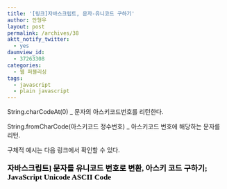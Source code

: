 ```yaml
---
title: '[링크]자바스크립트, 문자-유니코드 구하기'
author: 안형우
layout: post
permalink: /archives/38
aktt_notify_twitter:
  - yes
daumview_id:
  - 37263308
categories:
  - 웹 퍼블리싱
tags:
  - javascript
  - plain javascript
---
```

String.charCodeAt(0) _ 문자의 아스키코드번호를 리턴한다. <div>
  <span class="Apple-style-span" style="background-color: rgb(255, 255, 255);"><span class="Apple-style-span" style="background-color: rgba(0, 0, 0, 0);">String.fromCharCode(아스키코드 정수번호) _ 아스키코드 번호에 해당하는 문자를 리턴.</span></span>
</div>

<div>
  구체적 예시는 다음 링크에서 확인할 수 있다.
</div>

<div>
</div>

<div>
  <span class="Apple-style-span" style="font-family: Tahoma, Dotum, 'Bitstream Vera Sans', 'Trebuchet MS', 'Lucida Grande', lucida, helvetica, sans-serif; line-height: normal; font-size: 12px; color: rgb(85, 85, 68); "><br /> <h1 class="post-title" style="margin-top: 5px; margin-right: 0px; margin-bottom: 0px; margin-left: 0px; padding-top: 0px; padding-right: 0px; padding-bottom: 0px; padding-left: 0px; font-family: Gulim; font-size: 13pt; font-weight: bold; ">
    <a href="http://mwultong.blogspot.com/2006/11/javascript-unicode-ascii-code.html" class="PTLink" style="font-weight: bold; text-decoration: none; color: black !important; background-image: initial; background-attachment: initial; background-origin: initial; background-clip: initial; background-color: white !important; background-position: initial initial; background-repeat: initial initial; ">자바스크립트] 문자를 유니코드 번호로 변환, 아스키 코드 구하기; JavaScript Unicode ASCII Code</a>
  </h1>
  
  <p>
    </span></div> <div>
      <div>
        <div>
          <span class="Apple-style-span" style="background-color: rgb(255, 255, 255); "><br /></span>
        </div>
      </div>
    </div>